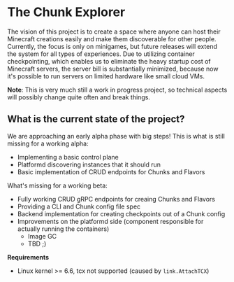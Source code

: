 # The Chunk Explorer

The vision of this project is to create a space where anyone can host their Minecraft creations easily and make them discoverable for other people.
Currently, the focus is only on minigames, but future releases will extend the system for all types of experiences. Due to utilizing container checkpointing, 
which enables us to eliminate the heavy startup cost of Minecraft servers, the server bill is substantially minimized, because now it's possible to run servers
on limited hardware like small cloud VMs.

**Note**: This is very much still a work in progress project, so technical aspects will possibly change quite often and break things.

## What is the current state of the project?

We are approaching an early alpha phase with big steps! This is what is still missing for a working alpha:
* Implementing a basic control plane
* Platformd discovering instances that it should run
* Basic implementation of CRUD endpoints for Chunks and Flavors

What's missing for a working beta:
* Fully working CRUD gRPC endpoints for creaing Chunks and Flavors
* Providing a CLI and Chunk config file spec
* Backend implementation for creating checkpoints out of a Chunk config
* Improvements on the platformd side (component responsible for actually running the containers)
  * Image GC
  * TBD ;)

**Requirements**
* Linux kernel >= 6.6, tcx not supported (caused by `link.AttachTCX`)


